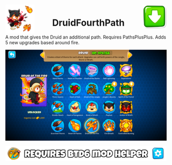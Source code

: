 <a href="https://nightly.link/Greenphx9/DruidFourthPath/workflows/build/main/DruidFourthPath.dll.zip">
    <img align="left" alt="Icon" height="90" src="Icon.png">
    <img align="right" alt="Download" height="75" src="https://raw.githubusercontent.com/gurrenm3/BTD-Mod-Helper/master/BloonsTD6%20Mod%20Helper/Resources/DownloadBtn.png">
</a>

<h1 align="center">DruidFourthPath</h1>

A mod that gives the Druid an additional path. Requires PathsPlusPlus. Adds 5 new upgrades based around fire.

![Screenshot](screenshot.png)

[![Requires BTD6 Mod Helper](https://raw.githubusercontent.com/gurrenm3/BTD-Mod-Helper/master/banner.png)](https://github.com/gurrenm3/BTD-Mod-Helper#readme)
